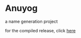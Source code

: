 # Anuyog
a name generation project

for the compiled release, click <a href="https://drive.google.com/open?id=0B_OrOFwSeccjczBtUWFiaFJjb1k">here</a>
